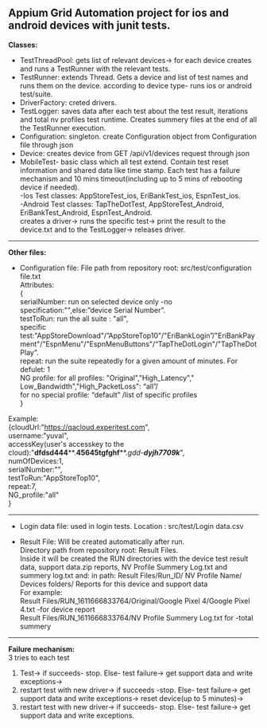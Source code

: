 ## Appium Grid Automation project for ios and android devices with junit tests. ##

**Classes:**  
- TestThreadPool: gets list of relevant devices-> for each device creates and runs a TestRunner with the relevant tests.  
- TestRunner: extends Thread. Gets a device and list of test names and runs them on the device. according to device type- runs ios or android test/suite.  
- DriverFactory: creted drivers.  
- TestLogger: saves data after each test about the test result, iterations and total nv profiles test runtime. Creates summery files at the end of all the TestRunner execution. 
- Configuration: singleton. create Configuration object from Configuration file through json
- Device: creates device from GET /api/v1/devices request through json  
- MobileTest- basic class which all test extend. Contain test reset information and shared data like time stamp. Each test has a failure mechanism and 10 mins timeout(including up to 5 mins of rebooting device if needed).  
-Ios Test classes: AppStoreTest_ios, EriBankTest_ios, EspnTest_ios.  
-Android Test classes: TapTheDotTest, AppStoreTest_Android, EriBankTest_Android, EspnTest_Android.  
creates a driver-> runs the specific test-> print the result to the device.txt and to the TestLogger-> releases driver.  

-----------------------------------------------
**Other files:**

- Configuration file:
File path from repository root: src/test/configuration file.txt  
Attributes:  
{  
serialNumber: run on selected device only -no specification:"",else:”device Serial Number”.  
testToRun: run the all suite : "all",  
specific test:"AppStoreDownload"/”AppStoreTop10"/"EriBankLogin”/"EriBankPayment"/"EspnMenu"/"EspnMenuButtons"/“TapTheDotLogin"/"TapTheDotPlay".  
repeat: run the suite repeatedly for a given amount of minutes. For defulet: 1  
NG profile: for all profiles: "Original","High_Latency"," Low_Bandwidth","High_PacketLoss": “all”/  
for no special profile: “default” /list of specific profiles  
}  

Example:  
{cloudUrl:"https://qacloud.experitest.com",  
username:"yuval",  
accessKey(user's accesskey to the cloud):"**dfdsd444****.****45645tgfghf******.**gdd*-**dyjh7709k***",  
numOfDevices:1,  
serialNumber:"",  
testToRun:"AppStoreTop10",  
repeat:7,  
NG_profile:"all"  
}  

-----------------------------------------------

- Login data file: used in login tests. Location : src/test/Login data.csv  

- Result File:
Will be created automatically after run.    
Directory path from repository root: Result Files.  
Inside it will be created the RUN directories with the device test result data, support data.zip reports, NV Profile Summery Log.txt and summery log.txt and:
in path: Result Files/Run_ID/ NV Profile Name/ Devices folders/ Reports for this device and support data   
For example:  
Result Files/RUN_1611666833764/Original/Google Pixel 4/Google Pixel 4.txt -for device report  
Result Files/RUN_1611666833764/NV Profile Summery Log.txt for -total summery  

-----------------------------------------------

**Failure mechanism:**  
3 tries to each test
1. Test->
	if succeeds- stop.
	Else- test failure-> get support data and write exceptions-> 
2. restart test with new driver-> 
	if succeeds -stop. 
	Else- test failure-> get support data and write exceptions-> 
  reset device(up to 5 minutes)->
3. restart test with new driver-> 
if succeeds- stop.
Else- test failure-> get support data and write exceptions.










